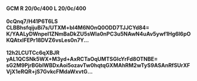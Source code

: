 #### GCM R 20/0c/400 L 20/0c/400
**0cQnq7/H41P6T6LS**<br/>**CLBBhsfqijuBi7s/UTXM+bI4M6NOnQ0ODD7TJJCYd84=**<br/>**K/YAALyDWnpeI1ZNmBaDkZU5sWIa0nPC3u5NAwN4uAv5ywf1Hg6l6pOKQAtxlFEPr18DVZ6vsLes0n7Y...**<br/><br/>
**12h2LCUTCc6qXBJR**<br/>**yAL1QCSNk5WX+M3yd+AxRCTaOqUMTSGIcYrFd8OTNBE=**<br/>**sG2M9PjrBGblWBDxAoi5ozavTw0hqtqGXMAhRM2wTyS9ASAnRfSUrXFVjX1eRQR+jS7GvkcFMdaWxvtG...**